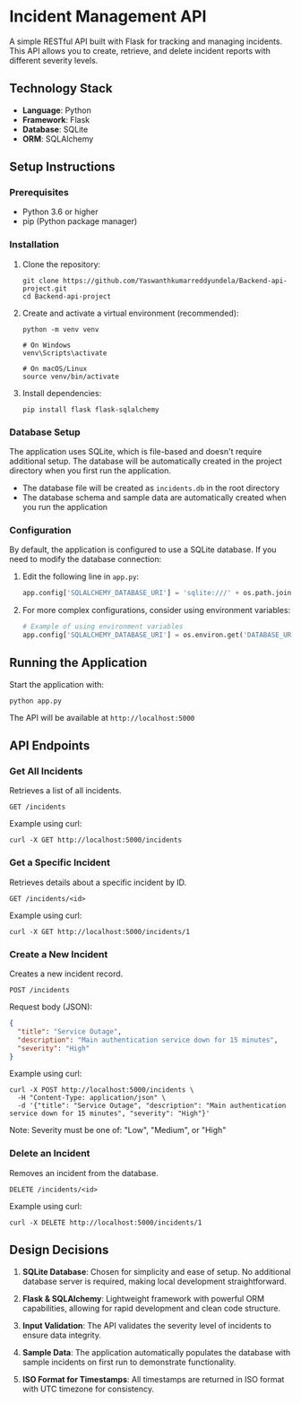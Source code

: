 # Incident Management API

A simple RESTful API built with Flask for tracking and managing incidents. This API allows you to create, retrieve, and delete incident reports with different severity levels.

## Technology Stack

- **Language**: Python
- **Framework**: Flask
- **Database**: SQLite
- **ORM**: SQLAlchemy

## Setup Instructions

### Prerequisites

- Python 3.6 or higher
- pip (Python package manager)

### Installation

1. Clone the repository:
   ```
   git clone https://github.com/Yaswanthkumarreddyundela/Backend-api-project.git
   cd Backend-api-project
   ```

2. Create and activate a virtual environment (recommended):
   ```
   python -m venv venv
   
   # On Windows
   venv\Scripts\activate
   
   # On macOS/Linux
   source venv/bin/activate
   ```

3. Install dependencies:
   ```
   pip install flask flask-sqlalchemy
   ```

### Database Setup

The application uses SQLite, which is file-based and doesn't require additional setup. The database will be automatically created in the project directory when you first run the application.

- The database file will be created as `incidents.db` in the root directory
- The database schema and sample data are automatically created when you run the application

### Configuration

By default, the application is configured to use a SQLite database. If you need to modify the database connection:

1. Edit the following line in `app.py`:
   ```python
   app.config['SQLALCHEMY_DATABASE_URI'] = 'sqlite:///' + os.path.join(BASE_DIR, 'incidents.db')
   ```

2. For more complex configurations, consider using environment variables:
   ```python
   # Example of using environment variables
   app.config['SQLALCHEMY_DATABASE_URI'] = os.environ.get('DATABASE_URL', 'sqlite:///' + os.path.join(BASE_DIR, 'incidents.db'))
   ```

## Running the Application

Start the application with:

```
python app.py
```

The API will be available at `http://localhost:5000`

## API Endpoints

### Get All Incidents

Retrieves a list of all incidents.

```
GET /incidents
```

Example using curl:
```
curl -X GET http://localhost:5000/incidents
```

### Get a Specific Incident

Retrieves details about a specific incident by ID.

```
GET /incidents/<id>
```

Example using curl:
```
curl -X GET http://localhost:5000/incidents/1
```

### Create a New Incident

Creates a new incident record.

```
POST /incidents
```

Request body (JSON):
```json
{
  "title": "Service Outage",
  "description": "Main authentication service down for 15 minutes",
  "severity": "High"
}
```

Example using curl:
```
curl -X POST http://localhost:5000/incidents \
  -H "Content-Type: application/json" \
  -d '{"title": "Service Outage", "description": "Main authentication service down for 15 minutes", "severity": "High"}'
```

Note: Severity must be one of: "Low", "Medium", or "High"

### Delete an Incident

Removes an incident from the database.

```
DELETE /incidents/<id>
```

Example using curl:
```
curl -X DELETE http://localhost:5000/incidents/1
```

## Design Decisions

1. **SQLite Database**: Chosen for simplicity and ease of setup. No additional database server is required, making local development straightforward.

2. **Flask & SQLAlchemy**: Lightweight framework with powerful ORM capabilities, allowing for rapid development and clean code structure.

3. **Input Validation**: The API validates the severity level of incidents to ensure data integrity.

4. **Sample Data**: The application automatically populates the database with sample incidents on first run to demonstrate functionality.

5. **ISO Format for Timestamps**: All timestamps are returned in ISO format with UTC timezone for consistency.
